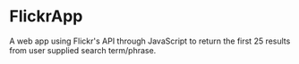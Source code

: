 # FlickrApp
A web app using Flickr's API through JavaScript to return the first 25 results from user supplied search term/phrase.
